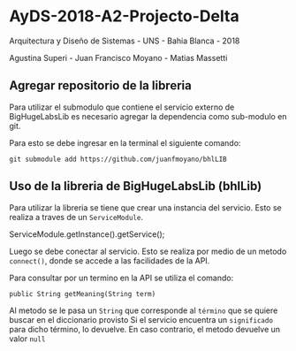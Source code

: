 # AyDS-2018-A2-Projecto-Delta

Arquitectura y Diseño de Sistemas - UNS - Bahia Blanca - 2018

Agustina Superi -
Juan Francisco Moyano -
Matias Massetti

## Agregar repositorio de la libreria 

Para utilizar el submodulo que contiene el servicio externo de BigHugeLabsLib es necesario agregar la dependencia como sub-modulo 
en git.

Para esto se debe ingresar en la terminal el siguiente comando:

```git submodule add https://github.com/juanfmoyano/bhlLIB```

## Uso de la libreria de BigHugeLabsLib (bhlLib)

Para utilizar la libreria se tiene que crear una instancia del servicio. Esto se realiza a traves de un ```ServiceModule```.

ServiceModule.getInstance().getService();

Luego se debe conectar al servicio. Esto se realiza por medio de un metodo ```connect()```, donde se accede a las facilidades de la API.

Para consultar por un termino en la API se utiliza el comando:

```public String getMeaning(String term)```

Al metodo se le pasa un ```String``` que corresponde al ```término``` que se quiere buscar en el diccionario provisto
Si el servicio encuentra un ```significado``` para dicho término, lo devuelve. En caso contrario, el metodo devuelve un valor ```null```
